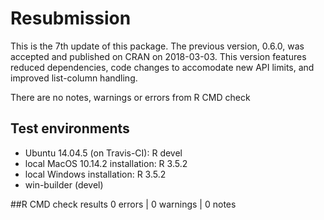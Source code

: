 

# Resubmission 

This is the 7th update of this package. The previous version, 0.6.0, was 
accepted and published on CRAN on 2018-03-03. This version features reduced
dependencies, code changes to accomodate new API limits, and improved 
list-column handling.

There are no notes, warnings or errors from R CMD check

## Test environments

* Ubuntu 14.04.5 (on Travis-CI): R devel
* local MacOS 10.14.2 installation: R 3.5.2
* local Windows installation: R 3.5.2
* win-builder (devel)
 

##R CMD check results
0 errors | 0 warnings | 0 notes
